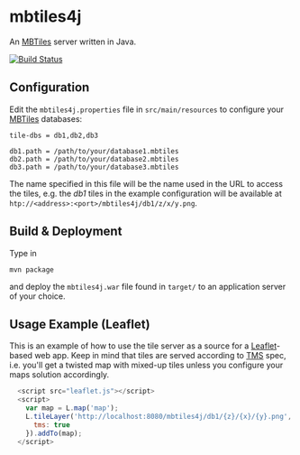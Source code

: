 mbtiles4j
=========

An [MBTiles](https://github.com/mapbox/mbtiles-spec) server written in Java.

[![Build Status](https://travis-ci.org/jtreml/mbtiles4j.png?branch=master)](https://travis-ci.org/jtreml/mbtiles4j)

Configuration
-------------

Edit the ``mbtiles4j.properties`` file in ``src/main/resources`` to configure your [MBTiles](https://github.com/mapbox/mbtiles-spec) databases:

```properties
tile-dbs = db1,db2,db3

db1.path = /path/to/your/database1.mbtiles
db2.path = /path/to/your/database2.mbtiles
db3.path = /path/to/your/database3.mbtiles
```

The name specified in this file will be the name used in the URL to access the tiles, e.g. the _db1_ tiles in the example configuration will be available at ``htp://<address>:<port>/mbtiles4j/db1/z/x/y.png``.

Build & Deployment
------------------

Type in 

```
mvn package
```

and deploy the ``mbtiles4j.war`` file found in ``target/`` to an application server of your choice.

Usage Example (Leaflet)
-----------------------

This is an example of how to use the tile server as a source for a [Leaflet](http://leafletjs.com/)-based web app. Keep in mind that tiles are served according to [TMS](http://en.wikipedia.org/wiki/Tile_Map_Service) spec, i.e. you'll get a twisted map with mixed-up tiles unless you configure your maps solution accordingly.

```javascript
  <script src="leaflet.js"></script>
  <script>
    var map = L.map('map');
    L.tileLayer('http://localhost:8080/mbtiles4j/db1/{z}/{x}/{y}.png', {
      tms: true
    }).addTo(map);
  </script>
```
